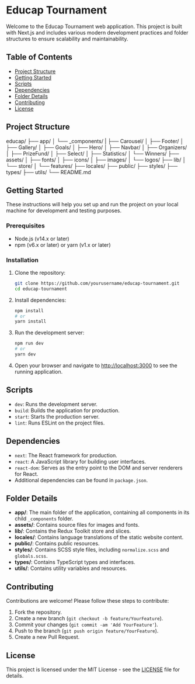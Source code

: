 # Educap Tournament

Welcome to the Educap Tournament web application. This project is built with Next.js and includes various modern development practices and folder structures to ensure scalability and maintainability.

## Table of Contents

- [Project Structure](#project-structure)
- [Getting Started](#getting-started)
- [Scripts](#scripts)
- [Dependencies](#dependencies)
- [Folder Details](#folder-details)
- [Contributing](#contributing)
- [License](#license)

## Project Structure

educap/
├── app/
│ └── \_components/
| ├── Carousel/
│ ├── Footer/
│ ├── Gallery/
│ ├── Goals/
│ ├── Hero/
│ ├── Navbar/
│ ├── Organizers/
│ ├── PrizeFund/
│ ├── Select/
│ ├── Statistics/
│ └── Winners/
├── assets/
│ ├── fonts/
│ ├── icons/
│ ├── images/
│ └── logos/
├── lib/
│ └── store/
│ └── features/
├── locales/
├── public/
├── styles/
├── types/
├── utils/
└── README.md

## Getting Started

These instructions will help you set up and run the project on your local machine for development and testing purposes.

### Prerequisites

- Node.js (v14.x or later)
- npm (v6.x or later) or yarn (v1.x or later)

### Installation

1. Clone the repository:

   ```bash
   git clone https://github.com/yourusername/educap-tournament.git
   cd educap-tournament
   ```

2. Install dependencies:

   ```bash
   npm install
   # or
   yarn install
   ```

3. Run the development server:

   ```bash
   npm run dev
   # or
   yarn dev
   ```

4. Open your browser and navigate to [http://localhost:3000](http://localhost:3000) to see the running application.

## Scripts

- `dev`: Runs the development server.
- `build`: Builds the application for production.
- `start`: Starts the production server.
- `lint`: Runs ESLint on the project files.

## Dependencies

- `next`: The React framework for production.
- `react`: A JavaScript library for building user interfaces.
- `react-dom`: Serves as the entry point to the DOM and server renderers for React.
- Additional dependencies can be found in `package.json`.

## Folder Details

- **app/**: The main folder of the application, containing all components in its child `_components` folder.
- **assets/**: Contains source files for images and fonts.
- **lib/**: Contains the Redux Toolkit store and slices.
- **locales/**: Contains language translations of the static website content.
- **public/**: Contains public resources.
- **styles/**: Contains SCSS style files, including `normalize.scss` and `globals.scss`.
- **types/**: Contains TypeScript types and interfaces.
- **utils/**: Contains utility variables and resources.

## Contributing

Contributions are welcome! Please follow these steps to contribute:

1. Fork the repository.
2. Create a new branch (`git checkout -b feature/YourFeature`).
3. Commit your changes (`git commit -am 'Add YourFeature'`).
4. Push to the branch (`git push origin feature/YourFeature`).
5. Create a new Pull Request.

## License

This project is licensed under the MIT License - see the [LICENSE](LICENSE) file for details.
